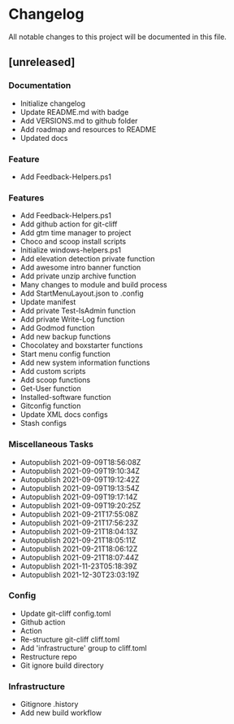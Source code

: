 # Changelog
All notable changes to this project will be documented in this file.

## [unreleased]

### Documentation

- Initialize changelog
- Update README.md with badge
- Add VERSIONS.md to github folder
- Add roadmap and resources to README
- Updated docs

### Feature

- Add Feedback-Helpers.ps1

### Features

- Add Feedback-Helpers.ps1
- Add github action for git-cliff
- Add gtm time manager to project
- Choco and scoop install scripts
- Initialize windows-helpers.ps1
- Add elevation detection private function
- Add awesome intro banner function
- Add private unzip archive function
- Many changes to module and build process
- Add StartMenuLayout.json to .config
- Update manifest
- Add private Test-IsAdmin function
- Add private Write-Log function
- Add Godmod function
- Add new backup functions
- Chocolatey and boxstarter functions
- Start menu config function
- Add new system information functions
- Add custom scripts
- Add scoop functions
- Get-User function
- Installed-software function
- Gitconfig function
- Update XML docs configs
- Stash configs

### Miscellaneous Tasks

- Autopublish 2021-09-09T18:56:08Z
- Autopublish 2021-09-09T19:10:34Z
- Autopublish 2021-09-09T19:12:42Z
- Autopublish 2021-09-09T19:13:54Z
- Autopublish 2021-09-09T19:17:14Z
- Autopublish 2021-09-09T19:20:25Z
- Autopublish 2021-09-21T17:55:08Z
- Autopublish 2021-09-21T17:56:23Z
- Autopublish 2021-09-21T18:04:13Z
- Autopublish 2021-09-21T18:05:11Z
- Autopublish 2021-09-21T18:06:12Z
- Autopublish 2021-09-21T18:07:44Z
- Autopublish 2021-11-23T05:18:39Z
- Autopublish 2021-12-30T23:03:19Z

### Config

- Update git-cliff config.toml
- Github action
- Action
- Re-structure git-cliff cliff.toml
- Add 'infrastructure' group to cliff.toml
- Restructure repo
- Git ignore build directory

### Infrastructure

- Gitignore .history
- Add new build workflow

<!-- generated by git-cliff -->
